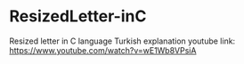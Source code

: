 # ResizedLetter-inC
Resized letter in C language
Turkish explanation youtube link: https://www.youtube.com/watch?v=wE1Wb8VPsiA
